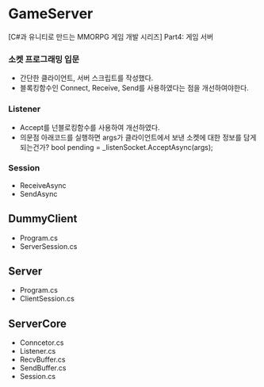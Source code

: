 # GameServer
[C#과 유니티로 만드는 MMORPG 게임 개발 시리즈] Part4: 게임 서버

### 소켓 프로그래밍 입문
- 간단한 클라이언트, 서버 스크립트를 작성했다.
- 블록킹함수인 Connect, Receive, Send를 사용하였다는 점을 개선하여야한다.

### Listener
- Accept를 넌블로킹함수를 사용하여 개선하였다.
- 의문점 
아래코드를 실행하면 args가 클라이언트에서 보낸 소켓에 대한 정보를 담게 되는건가?
bool pending = _listenSocket.AcceptAsync(args);

### Session
- ReceiveAsync
- SendAsync


## DummyClient
- Program.cs
- ServerSession.cs
## Server
- Program.cs
- ClientSession.cs
## ServerCore
- Conncetor.cs
- Listener.cs
- RecvBuffer.cs
- SendBuffer.cs
- Session.cs
